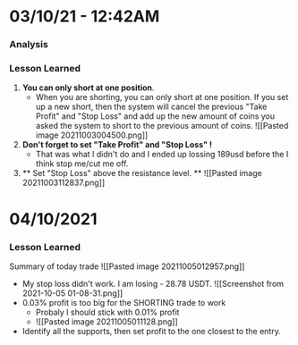 

# 03/10/21 - 12:42AM
### Analysis

### Lesson Learned
1. **You can only short at one position**. 
	- When you are shorting, you can only short at one position. If you set up a new short, then the system will cancel the previous "Take Profit" and "Stop Loss" and add up the new amount of coins you asked the system to short to the previous amount of coins. 
    ![[Pasted image 20211003004500.png]]	
2. **Don't forget to set "Take Profit" and "Stop Loss" !**
	- That was what I didn't do and I ended up lossing 189usd before the I think stop me/cut me off. 
3. ** Set "Stop Loss" above the resistance level. **
	![[Pasted image 20211003112837.png]]

# 04/10/2021
### Lesson Learned
Summary of today trade
![[Pasted image 20211005012957.png]]
- My stop loss didn't work. I am losing - 28.78 USDT. 
   ![[Screenshot from 2021-10-05 01-08-31.png]]
 - 0.03% profit is too big for the SHORTING trade to work
	 - Probaly I should stick with 0.01% profit
	 - ![[Pasted image 20211005011128.png]]
 - Identify all the supports, then set profit to the one closest to the entry.